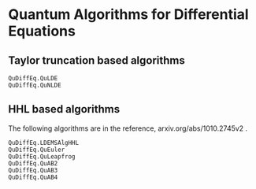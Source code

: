# Quantum Algorithms for Differential Equations

## Taylor truncation based algorithms

```@docs
QuDiffEq.QuLDE
QuDiffEq.QuNLDE
```
## HHL based algorithms
The following algorithms are in the reference, arxiv.org/abs/1010.2745v2 .

```@docs
QuDiffEq.LDEMSAlgHHL
QuDiffEq.QuEuler
QuDiffEq.QuLeapfrog
QuDiffEq.QuAB2
QuDiffEq.QuAB3
QuDiffEq.QuAB4
```

